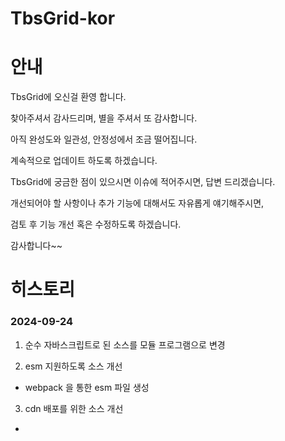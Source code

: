 # TbsGrid-kor

# 안내

TbsGrid에 오신걸 환영 합니다. 

찾아주셔서 감사드리며, 별을 주셔서 또 감사합니다.

아직 완성도와 일관성, 안정성에서 조금 떨어집니다.

계속적으로 업데이트 하도록 하겠습니다.

TbsGrid에 궁금한 점이 있으시면 이슈에 적어주시면, 답변 드리겠습니다.

개선되어야 할 사항이나 추가 기능에 대해서도 자유롭게 얘기해주시면,

검토 후 기능 개선 혹은 수정하도록 하겠습니다.

감사합니다~~

# 히스토리

### 2024-09-24

1. 순수 자바스크립트로 된 소스를 모듈 프로그램으로 변경

2. esm 지원하도록 소스 개선

* webpack 을 통한 esm 파일 생성

3. cdn 배포를 위한 소스 개선

* <script src="https://cdnjs.cloudflare.com/ajax/libs/FileSaver.js/2.0.5/FileSaver.min.js" />
 
* <script src="https://cdn.jsdelivr.net/npm/mobile-detect@1.4.5/mobile-detect.min.js" />

* image root path : https://cdn.jsdelivr.net/npm/tbsgrid@0.0.6/dist/img

* <style src="https://cdn.jsdelivr.net/npm/tbsgrid@0.0.7/dist/css/tbsgrid.css" />
 
* <script src="https://cdn.jsdelivr.net/npm/tbsgrid@0.0.7/dist/tbsgrid-configs.js" />
 
* <script src="https://cdn.jsdelivr.net/npm/tbsgrid@0.0.7/dist/tbsgrid.min.js" />
 
5. npm 배포를 위한 소스 개선

* npm 배포 테스트 중. 

### 2024-09-20

1. 불필요한 소스라인 삭제

2. 소스 경량화 작업








